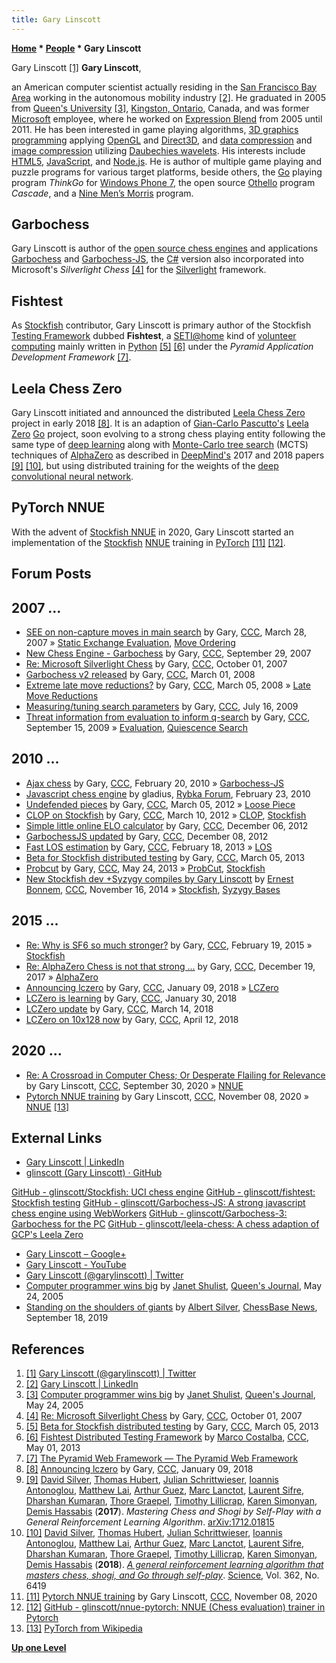 ```yaml
---
title: Gary Linscott
---
```

**[Home](Home "Home") * [People](People "People") * Gary Linscott**

[](https://twitter.com/garylinscott) Gary Linscott <a id="cite-note-1" href="#cite-ref-1">[1]</a>
**Gary Linscott**,

an American computer scientist actually residing in the [San Francisco Bay Area](https://en.wikipedia.org/wiki/San_Francisco_Bay_Area) working in the autonomous mobility industry <a id="cite-note-2" href="#cite-ref-2">[2]</a>. He graduated in 2005 from [Queen's University](https://en.wikipedia.org/wiki/Queen%27s_University) <a id="cite-note-3" href="#cite-ref-3">[3]</a>, [Kingston, Ontario](https://en.wikipedia.org/wiki/Kingston,_Ontario), Canada,
and was former [Microsoft](Microsoft "Microsoft") employee, where he worked on [Expression Blend](https://en.wikipedia.org/wiki/Microsoft_Blend) from 2005 until 2011. He has been interested in game playing algorithms, [3D graphics programming](Graphics_Programming "Graphics Programming") applying [OpenGL](https://en.wikipedia.org/wiki/OpenGL) and [Direct3D](https://en.wikipedia.org/wiki/Direct3D), and [data compression](https://en.wikipedia.org/wiki/Data_compression) and [image compression](https://en.wikipedia.org/wiki/Image_compression) utilizing [Daubechies wavelets](https://en.wikipedia.org/wiki/Daubechies_wavelet). His interests include [HTML5](https://en.wikipedia.org/wiki/HTML5), [JavaScript](JavaScript "JavaScript"), and [Node.js](https://en.wikipedia.org/wiki/Node.js). He is author of multiple game playing and puzzle programs for various target platforms, beside others, the [Go](Go "Go") playing program *ThinkGo* for [Windows Phone 7](Windows#Phone7 "Windows"), the open source [Othello](Othello "Othello") program *Cascade*, and a [Nine Men’s Morris](Nine_Men%E2%80%99s_Morris "Nine Men’s Morris") program.

## Garbochess

Gary Linscott is author of the [open source chess engines](Category:Open_Source "Category:Open Source") and applications [Garbochess](Garbochess "Garbochess") and [Garbochess-JS](Garbochess-JS "Garbochess-JS"), the [C#](C_sharp "C sharp") version also incorporated into Microsoft's *Silverlight Chess* <a id="cite-note-4" href="#cite-ref-4">[4]</a> for the [Silverlight](https://en.wikipedia.org/wiki/Microsoft_Silverlight) framework.

## Fishtest

As [Stockfish](Stockfish "Stockfish") contributor, Gary Linscott is primary author of the Stockfish [Testing Framework](Stockfish#TestingFramework "Stockfish") dubbed **Fishtest**, a [SETI@home](https://en.wikipedia.org/wiki/SETI@home) kind of [volunteer computing](https://en.wikipedia.org/wiki/Volunteer_computing)
mainly written in [Python](Python "Python") <a id="cite-note-5" href="#cite-ref-5">[5]</a> <a id="cite-note-6" href="#cite-ref-6">[6]</a> under the *Pyramid Application Development Framework* <a id="cite-note-7" href="#cite-ref-7">[7]</a>.

## Leela Chess Zero

Gary Linscott initiated and announced the distributed [Leela Chess Zero](Leela_Chess_Zero "Leela Chess Zero") project in early 2018 <a id="cite-note-8" href="#cite-ref-8">[8]</a>. It is an adaption of [Gian-Carlo Pascutto's](Gian-Carlo_Pascutto "Gian-Carlo Pascutto") [Leela Zero](index.php?title=Leela_Zero&action=edit&redlink=1 "Leela Zero (page does not exist)") [Go](Go "Go") project, soon evolving to a strong chess playing entity following the same type of [deep learning](Deep_Learning "Deep Learning") along with [Monte-Carlo tree search](Monte-Carlo_Tree_Search "Monte-Carlo Tree Search") (MCTS) techniques of [AlphaZero](AlphaZero "AlphaZero") as described in [DeepMind's](index.php?title=DeepMind&action=edit&redlink=1 "DeepMind (page does not exist)") 2017 and 2018 papers
<a id="cite-note-9" href="#cite-ref-9">[9]</a>
<a id="cite-note-10" href="#cite-ref-10">[10]</a>, but using distributed training for the weights of the [deep](Neural_Networks#Deep "Neural Networks") [convolutional neural network](Neural_Networks#Convolutional "Neural Networks").

## PyTorch NNUE

With the advent of [Stockfish NNUE](Stockfish_NNUE "Stockfish NNUE") in 2020, Gary Linscott started an implementation of the [Stockfish](Stockfish "Stockfish") [NNUE](NNUE "NNUE") training in [PyTorch](https://en.wikipedia.org/wiki/PyTorch) <a id="cite-note-11" href="#cite-ref-11">[11]</a> <a id="cite-note-12" href="#cite-ref-12">[12]</a>.

## Forum Posts

## 2007 ...

- [SEE on non-capture moves in main search](http://www.talkchess.com/forum/viewtopic.php?t=12706) by Gary, [CCC](CCC "CCC"), March 28, 2007 » [Static Exchange Evaluation](Static_Exchange_Evaluation "Static Exchange Evaluation"), [Move Ordering](Move_Ordering "Move Ordering")
- [New Chess Engine - Garbochess](http://www.talkchess.com/forum/viewtopic.php?t=16768) by Gary, [CCC](CCC "CCC"), September 29, 2007
- [Re: Microsoft Silverlight Chess](http://www.talkchess.com/forum/viewtopic.php?t=16814&start=1) by Gary, [CCC](CCC "CCC"), October 01, 2007
- [Garbochess v2 released](http://www.talkchess.com/forum/viewtopic.php?t=19933) by Gary, [CCC](CCC "CCC"), March 01, 2008
- [Extreme late move reductions?](http://www.talkchess.com/forum/viewtopic.php?p=178438) by Gary, [CCC](CCC "CCC"), March 05, 2008 » [Late Move Reductions](Late_Move_Reductions "Late Move Reductions")
- [Measuring/tuning search parameters](http://www.talkchess.com/forum/viewtopic.php?p=280865) by Gary, [CCC](CCC "CCC"), July 16, 2009
- [Threat information from evaluation to inform q-search](http://www.talkchess.com/forum/viewtopic.php?p=291259) by Gary, [CCC](CCC "CCC"), September 15, 2009 » [Evaluation](Evaluation "Evaluation"), [Quiescence Search](Quiescence_Search "Quiescence Search")

## 2010 ...

- [Ajax chess](http://www.talkchess.com/forum/viewtopic.php?p=332081) by Gary, [CCC](CCC "CCC"), February 20, 2010 » [Garbochess-JS](Garbochess-JS "Garbochess-JS")
- [Javascript chess engine](http://rybkaforum.net/cgi-bin/rybkaforum/topic_show.pl?tid=15663) by gladius, [Rybka Forum](Computer_Chess_Forums "Computer Chess Forums"), February 23, 2010
- [Undefended pieces](http://www.talkchess.com/forum/viewtopic.php?p=453708) by Gary, [CCC](CCC "CCC"), March 05, 2012 » [Loose Piece](Loose_Piece "Loose Piece")
- [CLOP on Stockfish](http://www.talkchess.com/forum/viewtopic.php?p=454327) by Gary, [CCC](CCC "CCC"), March 10, 2012 » [CLOP](CLOP "CLOP"), [Stockfish](Stockfish "Stockfish")
- [Simple little online ELO calculator](http://www.talkchess.com/forum/viewtopic.php?p=495734) by Gary, [CCC](CCC "CCC"), December 06, 2012
- [GarbochessJS updated](http://www.talkchess.com/forum/viewtopic.php?t=46330) by Gary, [CCC](CCC "CCC"), December 08, 2012
- [Fast LOS estimation](http://www.talkchess.com/forum/viewtopic.php?p=508206) by Gary, [CCC](CCC "CCC"), February 18, 2013 » [LOS](LOS_Table "LOS Table")
- [Beta for Stockfish distributed testing](http://www.talkchess.com/forum/viewtopic.php?t=47407) by Gary, [CCC](CCC "CCC"), March 05, 2013
- [Probcut](http://www.talkchess.com/forum/viewtopic.php?p=518426) by Gary, [CCC](CCC "CCC"), May 24, 2013 » [ProbCut](ProbCut "ProbCut"), [Stockfish](Stockfish "Stockfish")
- [New Stockfish dev +Syzygy compiles by Gary Linscott](http://www.talkchess.com/forum/viewtopic.php?t=54360) by [Ernest Bonnem](index.php?title=Ernest_Bonnem&action=edit&redlink=1 "Ernest Bonnem (page does not exist)"), [CCC](CCC "CCC"), November 16, 2014 » [Stockfish](Stockfish "Stockfish"), [Syzygy Bases](Syzygy_Bases "Syzygy Bases")

## 2015 ...

- [Re: Why is SF6 so much stronger?](http://www.talkchess.com/forum3/viewtopic.php?f=7&t=55390&start=10) by Gary, [CCC](CCC "CCC"), February 19, 2015 » [Stockfish](Stockfish "Stockfish")
- [Re: AlphaZero Chess is not that strong ...](http://www.talkchess.com/forum3/viewtopic.php?f=2&t=66062&start=3) by Gary, [CCC](CCC "CCC"), December 19, 2017 » [AlphaZero](AlphaZero "AlphaZero")
- [Announcing lczero](http://www.talkchess.com/forum/viewtopic.php?t=66280) by Gary, [CCC](CCC "CCC"), January 09, 2018 » [LCZero](Leela_Chess_Zero "Leela Chess Zero")
- [LCZero is learning](http://www.talkchess.com/forum/viewtopic.php?t=66452) by Gary, [CCC](CCC "CCC"), January 30, 2018
- [LCZero update](http://www.talkchess.com/forum/viewtopic.php?t=66824) by Gary, [CCC](CCC "CCC"), March 14, 2018
- [LCZero on 10x128 now](http://www.talkchess.com/forum3/viewtopic.php?f=2&t=67087) by Gary, [CCC](CCC "CCC"), April 12, 2018

## 2020 ...

- [Re: A Crossroad in Computer Chess; Or Desperate Flailing for Relevance](http://www.talkchess.com/forum3/viewtopic.php?f=2&t=75247&start=74) by Gary Linscott, [CCC](CCC "CCC"), September 30, 2020 » [NNUE](NNUE "NNUE")
- [Pytorch NNUE training](http://www.talkchess.com/forum3/viewtopic.php?f=7&t=75724) by Gary Linscott, [CCC](CCC "CCC"), November 08, 2020 » [NNUE](NNUE "NNUE") <a id="cite-note-13" href="#cite-ref-13">[13]</a>

## External Links

- [Gary Linscott | LinkedIn](https://www.linkedin.com/in/gary-linscott-24437517/)
- [glinscott (Gary Linscott) · GitHub](https://github.com/glinscott)

[GitHub - glinscott/Stockfish: UCI chess engine](https://github.com/glinscott/Stockfish)
[GitHub - glinscott/fishtest: Stockfish testing](https://github.com/glinscott/fishtest)
[GitHub - glinscott/Garbochess-JS: A strong javascript chess engine using WebWorkers](https://github.com/glinscott/Garbochess-JS)
[GitHub - glinscott/Garbochess-3: Garbochess for the PC](https://github.com/glinscott/Garbochess-3)
[GitHub - glinscott/leela-chess: A chess adaption of GCP's Leela Zero](https://github.com/glinscott/leela-chess)

- [Gary Linscott – Google+](https://plus.google.com/113215143180039672529/posts)
- [Gary Linscott - YouTube](https://www.youtube.com/user/glinscott)
- [Gary Linscott (@garylinscott) | Twitter](https://twitter.com/garylinscott)
- [Computer programmer wins big](http://queensjournal.ca/story/2005-05-24/news/computer-programmer-wins-big/) by [Janet Shulist](http://queensjournal.ca/author/janet-shulist/), [Queen's Journal](https://en.wikipedia.org/wiki/The_Queen%27s_Journal), May 24, 2005
- [Standing on the shoulders of giants](https://en.chessbase.com/post/standing-on-the-shoulders-of-giants) by [Albert Silver](Albert_Silver "Albert Silver"), [ChessBase News](ChessBase "ChessBase"), September 18, 2019

## References

1. <a id="cite-ref-1" href="#cite-note-1">[1]</a> [Gary Linscott (@garylinscott) | Twitter](https://twitter.com/garylinscott)
1. <a id="cite-ref-2" href="#cite-note-2">[2]</a> [Gary Linscott | LinkedIn](https://www.linkedin.com/in/gary-linscott-24437517/)
1. <a id="cite-ref-3" href="#cite-note-3">[3]</a> [Computer programmer wins big](http://queensjournal.ca/story/2005-05-24/news/computer-programmer-wins-big/) by [Janet Shulist](http://queensjournal.ca/author/janet-shulist/), [Queen's Journal](https://en.wikipedia.org/wiki/The_Queen%27s_Journal), May 24, 2005
1. <a id="cite-ref-4" href="#cite-note-4">[4]</a> [Re: Microsoft Silverlight Chess](http://www.talkchess.com/forum/viewtopic.php?t=16814&start=1) by Gary, [CCC](CCC "CCC"), October 01, 2007
1. <a id="cite-ref-5" href="#cite-note-5">[5]</a> [Beta for Stockfish distributed testing](http://www.talkchess.com/forum/viewtopic.php?t=47407) by Gary, [CCC](CCC "CCC"), March 05, 2013
1. <a id="cite-ref-6" href="#cite-note-6">[6]</a> [Fishtest Distributed Testing Framework](http://www.talkchess.com/forum/viewtopic.php?t=47885) by [Marco Costalba](Marco_Costalba "Marco Costalba"), [CCC](CCC "CCC"), May 01, 2013
1. <a id="cite-ref-7" href="#cite-note-7">[7]</a> [The Pyramid Web Framework — The Pyramid Web Framework](https://docs.pylonsproject.org/projects/pyramid/en/latest/)
1. <a id="cite-ref-8" href="#cite-note-8">[8]</a> [Announcing lczero](http://www.talkchess.com/forum/viewtopic.php?t=66280) by Gary, [CCC](CCC "CCC"), January 09, 2018
1. <a id="cite-ref-9" href="#cite-note-9">[9]</a> [David Silver](David_Silver "David Silver"), [Thomas Hubert](Thomas_Hubert "Thomas Hubert"), [Julian Schrittwieser](Julian_Schrittwieser "Julian Schrittwieser"), [Ioannis Antonoglou](Ioannis_Antonoglou "Ioannis Antonoglou"), [Matthew Lai](Matthew_Lai "Matthew Lai"), [Arthur Guez](Arthur_Guez "Arthur Guez"), [Marc Lanctot](Marc_Lanctot "Marc Lanctot"), [Laurent Sifre](Laurent_Sifre "Laurent Sifre"), [Dharshan Kumaran](Dharshan_Kumaran "Dharshan Kumaran"), [Thore Graepel](Thore_Graepel "Thore Graepel"), [Timothy Lillicrap](Timothy_Lillicrap "Timothy Lillicrap"), [Karen Simonyan](Karen_Simonyan "Karen Simonyan"), [Demis Hassabis](Demis_Hassabis "Demis Hassabis") (**2017**). *Mastering Chess and Shogi by Self-Play with a General Reinforcement Learning Algorithm*. [arXiv:1712.01815](https://arxiv.org/abs/1712.01815)
1. <a id="cite-ref-10" href="#cite-note-10">[10]</a> [David Silver](David_Silver "David Silver"), [Thomas Hubert](Thomas_Hubert "Thomas Hubert"), [Julian Schrittwieser](Julian_Schrittwieser "Julian Schrittwieser"), [Ioannis Antonoglou](Ioannis_Antonoglou "Ioannis Antonoglou"), [Matthew Lai](Matthew_Lai "Matthew Lai"), [Arthur Guez](Arthur_Guez "Arthur Guez"), [Marc Lanctot](Marc_Lanctot "Marc Lanctot"), [Laurent Sifre](Laurent_Sifre "Laurent Sifre"), [Dharshan Kumaran](Dharshan_Kumaran "Dharshan Kumaran"), [Thore Graepel](Thore_Graepel "Thore Graepel"), [Timothy Lillicrap](Timothy_Lillicrap "Timothy Lillicrap"), [Karen Simonyan](Karen_Simonyan "Karen Simonyan"), [Demis Hassabis](Demis_Hassabis "Demis Hassabis") (**2018**). *[A general reinforcement learning algorithm that masters chess, shogi, and Go through self-play](http://science.sciencemag.org/content/362/6419/1140)*. [Science](<https://en.wikipedia.org/wiki/Science_(journal)>), Vol. 362, No. 6419
1. <a id="cite-ref-11" href="#cite-note-11">[11]</a> [Pytorch NNUE training](http://www.talkchess.com/forum3/viewtopic.php?f=7&t=75724) by Gary Linscott, [CCC](CCC "CCC"), November 08, 2020
1. <a id="cite-ref-12" href="#cite-note-12">[12]</a> [GitHub - glinscott/nnue-pytorch: NNUE (Chess evaluation) trainer in Pytorch](https://github.com/glinscott/nnue-pytorch)
1. <a id="cite-ref-13" href="#cite-note-13">[13]</a> [PyTorch from Wikipedia](https://en.wikipedia.org/wiki/PyTorch)

**[Up one Level](People "People")**

